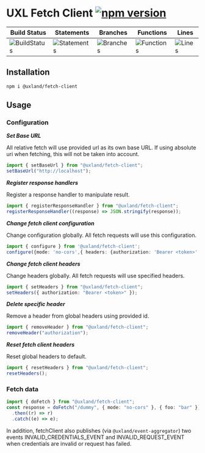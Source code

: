 # UXL Fetch Client [![npm version](https://badge.fury.io/js/%40uxland%2Ffetch-client.svg)](https://badge.fury.io/js/%40uxland%2Ffetch-client)

| Build Status                                    | Statements                                    | Branches                                  | Functions                                   | Lines                               |
| ----------------------------------------------- | --------------------------------------------- | ----------------------------------------- | ------------------------------------------- | ----------------------------------- |
| ![BuildStatus](#buildstatus# "Building Status") | ![Statements](https://img.shields.io/badge/Coverage-100%25-brightgreen.svg "Make me better!") | ![Branches](https://img.shields.io/badge/Coverage-96.43%25-brightgreen.svg "Make me better!") | ![Functions](https://img.shields.io/badge/Coverage-90%25-brightgreen.svg "Make me better!") | ![Lines](https://img.shields.io/badge/Coverage-100%25-brightgreen.svg "Make me better!") |

## Installation

`npm i @uxland/fetch-client`

## Usage

### Configuration

**_Set Base URL_**

All relative fetch will use provided url as its own base URL. If using absolute uri when fetching, this will not be taken into account.

```typescript
import { setBaseUrl } from "@uxland/fetch-client";
setBaseUrl("http://localhost");
```

**_Register response handlers_**

Register a response handler to manipulate result.

```typescript
import { registerResponseHandler } from "@uxland/fetch-client";
registerResponseHandler((response) => JSON.stringify(response));
```

**_Change fetch client configuration_**

Change configuration globally. All fetch requests will use this configuration.

```typescript
import { configure } from '@uxland/fetch-client';
configure({mode: 'no-cors',{ headers: {authorization: 'Bearer <token>' }}});
```

**_Change fetch client headers_**

Change headers globally. All fetch requests will use specified headers.

```typescript
import { setHeaders } from "@uxland/fetch-client";
setHeaders({ authorization: "Bearer <token>" });
```

**_Delete specific header_**

Remove a header from global headers using provided id.

```typescript
import { removeHeader } from "@uxland/fetch-client";
removeHeader("authorization");
```

**_Reset fetch client headers_**

Reset global headers to default.

```typescript
import { resetHeaders } from "@uxland/fetch-client";
resetHeaders();
```

### Fetch data

```typescript
import { doFetch } from "@uxland/fetch-client";
const response = doFetch("/dummy", { mode: "no-cors" }, { foo: "bar" })
  .then((r) => r)
  .catch((e) => e);
```

In addition, fetchClient also publishes (via `@uxland/event-aggregator`) two events INVALID_CREDENTIALS_EVENT and INVALID_REQUEST_EVENT when credentials are invalid or request has failed.
